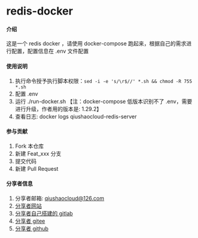 # redis-docker

#### 介绍
这是一个 redis docker ，请使用 docker-compose 跑起来，根据自己的需求进行配置，配置信息在 .env 文件配置

#### 使用说明

1. 执行命令授予执行脚本权限：`sed -i -e 's/\r$//' *.sh && chmod -R 755 *.sh`
2.  配置 .env
3.  运行 ./run-docker.sh 【注：docker-compose 低版本识别不了 .env，需要进行升级，作者用的版本是: 1.29.2】
4.  查看日志: docker logs qiushaocloud-redis-server

#### 参与贡献

1.  Fork 本仓库
2.  新建 Feat_xxx 分支
3.  提交代码
4.  新建 Pull Request


#### 分享者信息

1. 分享者邮箱: qiushaocloud@126.com
2. [分享者网站](https://www.qiushaocloud.top)
3. [分享者自己搭建的 gitlab](https://www.qiushaocloud.top/gitlab/qiushaocloud) 
3. [分享者 gitee](https://gitee.com/qiushaocloud/dashboard/projects) 
3. [分享者 github](https://github.com/qiushaocloud?tab=repositories) 
